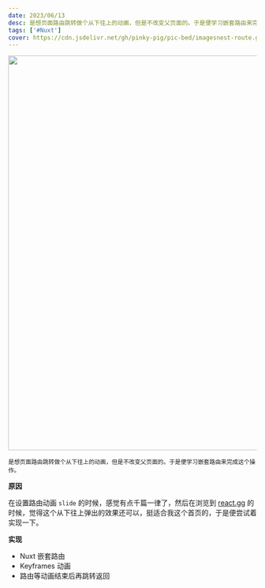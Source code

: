 ```yaml
---
date: 2023/06/13
desc: 是想页面路由跳转做个从下往上的动画，但是不改变父页面的。于是便学习嵌套路由来完成这个操作。
tags: ['#Nuxt']
cover: https://cdn.jsdelivr.net/gh/pinky-pig/pic-bed/imagesnest-route.gif
---
```


<img loading="lazy" decoding="async" data-nimg="fill" src="https://cdn.jsdelivr.net/gh/pinky-pig/pic-bed/imagesnest-route.gif" width=800 />  

<small>是想页面路由跳转做个从下往上的动画，但是不改变父页面的。于是便学习嵌套路由来完成这个操作。</small>  

**原因**

在设置路由动画 `slide` 的时候，感觉有点千篇一律了，然后在浏览到 [react.gg](https://react.gg/) 的时候，觉得这个从下往上弹出的效果还可以，挺适合我这个首页的，于是便尝试着实现一下。

**实现**

- Nuxt 嵌套路由
- Keyframes 动画
- 路由等动画结束后再跳转返回
